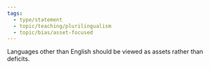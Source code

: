 ```yaml
---
tags: 
  - type/statement
  - topic/teaching/plurilingualism
  - topic/bias/asset-focused
---
```

Languages other than English should be viewed as assets rather than deficits.